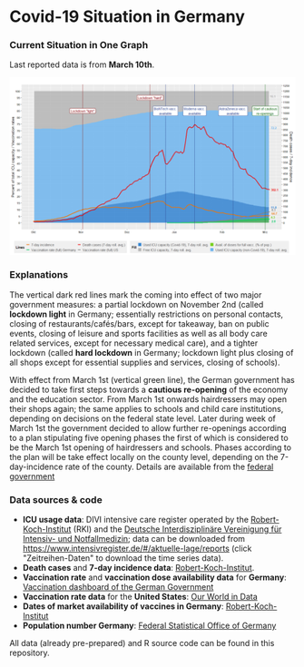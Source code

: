 Covid-19 Situation in Germany
================

### Current Situation in One Graph
Last reported data is from **March 10th**.

![](onepicture.png)


### Explanations

The vertical dark red lines mark the coming into effect of two major government measures: a partial lockdown on November 2nd (called **lockdown light** in Germany; essentially restrictions on personal contacts, closing of restaurants/cafés/bars, except for takeaway, ban on public events, closing of leisure and sports facilities as well as all body care related services, except for necessary medical care), and a tighter lockdown (called **hard lockdown** in Germany; lockdown light plus closing of all shops except for essential supplies and services, closing of schools).


With effect from March 1st (vertical green line), the German government has decided to take first steps towards a **cautious re-opening** of the economy and the education sector. From March 1st onwards hairdressers may open their shops again; the same applies to schools and child care institutions, depending on decisions on the federal state level. Later during week of March 1st the government decided to allow further re-openings according to a plan stipulating five opening phases the first of which is considered to be the March 1st opening of hairdressers and schools. Phases according to the plan will be take effect locally on the county level, depending on the 7-day-incidence rate of the county. Details are available from the [federal government](https://www.bundesregierung.de/breg-de/themen/coronavirus/fuenf-oeffnungsschritte-1872120)


### Data sources & code

* **ICU usage data**:  DIVI intensive care register operated by the [Robert-Koch-Institut]() (RKI) and the [Deutsche Interdisziplinäre
Vereinigung für Intensiv- und Notfallmedizin](https://www.divi.de/); data can be downloaded from <https://www.intensivregister.de/#/aktuelle-lage/reports> (click "Zeitreihen-Daten" to download the time series data).
* **Death cases** and **7-day incidence data**: [Robert-Koch-Institut](https://www.rki.de/DE/Content/InfAZ/N/Neuartiges_Coronavirus/Daten/Fallzahlen_Daten.html;jsessionid=FB9800F61AE81ACFF850FB2567F1F1DB.internet071?nn=2386228).
* **Vaccination rate** and **vaccination dose availability data** for **Germany**: [Vaccination dashboard of the German Government](https://impfdashboard.de/daten)
* **Vaccination rate data** for the **United States**: [Our World in Data](https://ourworldindata.org/covid-vaccinations?country=~USA)
* **Dates of market availability of vaccines in Germany**: [Robert-Koch-Institut](https://www.rki.de/DE/Content/InfAZ/N/Neuartiges_Coronavirus/Daten/Impfquotenmonitoring.xlsx?__blob=publicationFile)
* **Population number Germany**: [Federal Statistical Office of Germany](https://www.destatis.de/DE/Themen/Gesellschaft-Umwelt/Bevoelkerung/Bevoelkerungsstand/Tabellen/zensus-geschlecht-staatsangehoerigkeit-2020.html)

All data (already pre-prepared) and R source code can be found in this repository.